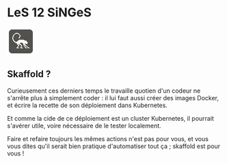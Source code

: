 # LeS 12 SiNGeS
![Les 12 Singes Logo](assets/les12singes.png)

## Skaffold ?

Curieusement ces derniers temps le travaille quotien d'un codeur ne s'arrête plus à simplement coder : il lui faut aussi créer des images Docker, et écrire la recette de son déploiement dans Kubernetes.

Et comme la cide de ce déploiement est un cluster Kubernetes, il pourrait s'avérer utile, voire nécessaire de le tester localement.

Faire et refaire toujours les mêmes actions n'est pas pour vous, et vous vous dites qu'il serait bien pratique d'automatiser tout ça ; skaffold est pour vous !